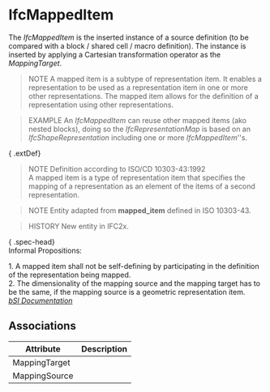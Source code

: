 IfcMappedItem
=============
The _IfcMappedItem_ is the inserted instance of a source definition (to be
compared with a block / shared cell / macro definition). The instance is
inserted by applying a Cartesian transformation operator as the
_MappingTarget_.  
  
> NOTE  A mapped item is a subtype of representation item. It enables a
> representation to be used as a representation item in one or more other
> representations. The mapped item allows for the definition of a
> representation using other representations.  
  
> EXAMPLE  An _IfcMappedItem_ can reuse other mapped items (ako nested
> blocks), doing so the _IfcRepresentationMap_ is based on an
> _IfcShapeRepresentation_ including one or more _IfcMappedItem_''s.  
  
{ .extDef}  
> NOTE  Definition according to ISO/CD 10303-43:1992  
> A mapped item is a type of representation item that specifies the mapping of
> a representation as an element of the items of a second representation.  
  
> NOTE  Entity adapted from **mapped_item** defined in ISO 10303-43.  
  
> HISTORY  New entity in IFC2x.  
  
{ .spec-head}  
Informal Propositions:  
  
1\. A mapped item shall not be self-defining by participating in the
definition of the representation being mapped.  
2\. The dimensionality of the mapping source and the mapping target has to be
the same, if the mapping source is a geometric representation item.  
[ _bSI
Documentation_](https://standards.buildingsmart.org/IFC/DEV/IFC4_2/FINAL/HTML/schema/ifcgeometryresource/lexical/ifcmappeditem.htm)


Associations
------------
| Attribute     | Description   |
|---------------|---------------|
| MappingTarget |               |
| MappingSource |               |

